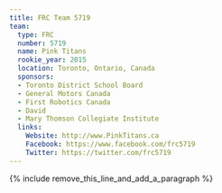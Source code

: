 ```yaml
---
title: FRC Team 5719
team:
  type: FRC
  number: 5719
  name: Pink Titans
  rookie_year: 2015
  location: Toronto, Ontario, Canada
  sponsors:
  - Toronto District School Board
  - General Motors Canada
  - First Robotics Canada
  - David
  - Mary Thomson Collegiate Institute
  links:
    Website: http://www.PinkTitans.ca
    Facebook: https://www.facebook.com/frc5719
    Twitter: https://twitter.com/frc5719
---
```


{% include remove_this_line_and_add_a_paragraph %}